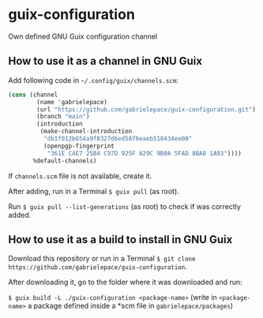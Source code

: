 # guix-configuration
Own defined GNU Guix configuration channel

## How to use it as a channel in GNU Guix
Add following code in `~/.config/guix/channels.scm`:

```scheme
(cons (channel
        (name 'gabrielepace)
        (url "https://github.com/gabrielepace/guix-configuration.git")
        (branch "main")
        (introduction
         (make-channel-introduction
          "db1f012b654a9f8327d6ed5876eaeb518434ee00"
          (openpgp-fingerprint
           "361E C4E7 25B4 C97D 925F A29C 9B0A 5FAD 8BA8 1A93"))))
       %default-channels)
```

If `channels.scm` file is not available, create it.

After adding, run in a Terminal `$ guix pull` (as root).

Run `$ guix pull --list-generations` (as root) to check if was correctly added.

## How to use it as a build to install in GNU Guix

Download this repository or run in a Terminal `$ git clone https://github.com/gabrielepace/guix-configuration`.

After downloading it, go to the folder where it was downloaded and run:

`$ guix build -L ./guix-configuration <package-name>` (write in `<package-name>` a package defined inside a *scm file in `gabrielepace/packages`)
